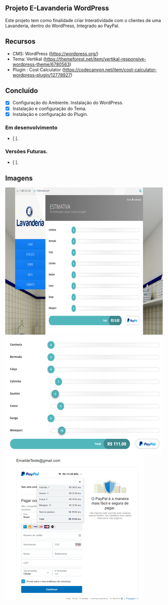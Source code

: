 ## Projeto E-Lavanderia WordPress
Este projeto tem como finalidade criar Interatividade com o clientes de uma Lavanderia, dentro do WordPress, Integrado ao PayPal.

## Recursos
 * CMS: WordPress (https://wordpress.org/)
 * Tema: Vertikal (https://themeforest.net/item/vertikal-responsive-wordpress-theme/6780563)
 * Plugin : Cost Calculator (https://codecanyon.net/item/cost-calculator-wordpress-plugin/12778927)

## Concluído
 * [x] Configuração do Ambiente. Instalação do WordPress.
 * [x] Instalação e configuração do Tema.
 * [x] Instalação e configuração do Plugin.

 ### Em desenvolvimento
 * [ ].
	
 ### Versões Futuras.
 * [ ].
 
 ## Imagens
 <img width="953" height="468.5" src="https://raw.githubusercontent.com/Lowerman/E-Lavanderia-WP/master/src/imagens/1.PNG">
 <img width="555" height="377" src="https://raw.githubusercontent.com/Lowerman/E-Lavanderia-WP/master/src/imagens/2.PNG">
 <img width="444.5" height="464" src="https://raw.githubusercontent.com/Lowerman/E-Lavanderia-WP/master/src/imagens/3.PNG">
